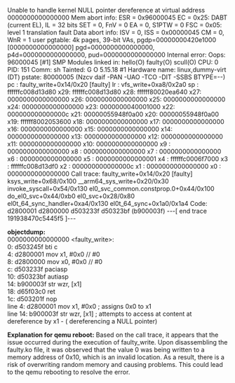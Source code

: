 Unable to handle kernel NULL pointer dereference at virtual address 0000000000000000
Mem abort info:
  ESR = 0x96000045
  EC = 0x25: DABT (current EL), IL = 32 bits
  SET = 0, FnV = 0
  EA = 0, S1PTW = 0
  FSC = 0x05: level 1 translation fault
Data abort info:
  ISV = 0, ISS = 0x00000045
  CM = 0, WnR = 1
user pgtable: 4k pages, 39-bit VAs, pgdp=00000000420e1000
[0000000000000000] pgd=0000000000000000, p4d=0000000000000000, pud=0000000000000000
Internal error: Oops: 96000045 [#1] SMP
Modules linked in: hello(O) faulty(O) scull(O)
CPU: 0 PID: 151 Comm: sh Tainted: G           O      5.15.18 #1
Hardware name: linux,dummy-virt (DT)
pstate: 80000005 (Nzcv daif -PAN -UAO -TCO -DIT -SSBS BTYPE=--)
pc : faulty_write+0x14/0x20 [faulty]
lr : vfs_write+0xa8/0x2a0
sp : ffffffc008d13d80
x29: ffffffc008d13d80 x28: ffffff80020ea640 x27: 0000000000000000
x26: 0000000000000000 x25: 0000000000000000 x24: 0000000000000000
x23: 0000000040001000 x22: 000000000000000c x21: 00000055948f0a00
x20: 00000055948f0a00 x19: ffffff8002053600 x18: 0000000000000000
x17: 0000000000000000 x16: 0000000000000000 x15: 0000000000000000
x14: 0000000000000000 x13: 0000000000000000 x12: 0000000000000000
x11: 0000000000000000 x10: 0000000000000000 x9 : 0000000000000000
x8 : 0000000000000000 x7 : 0000000000000000 x6 : 0000000000000000
x5 : 0000000000000001 x4 : ffffffc0006f7000 x3 : ffffffc008d13df0
x2 : 000000000000000c x1 : 0000000000000000 x0 : 0000000000000000
Call trace:
 faulty_write+0x14/0x20 [faulty]
 ksys_write+0x68/0x100
 __arm64_sys_write+0x20/0x30
 invoke_syscall+0x54/0x130
 el0_svc_common.constprop.0+0x44/0x100
 do_el0_svc+0x44/0xb0
 el0_svc+0x28/0x80
 el0t_64_sync_handler+0xa4/0x130
 el0t_64_sync+0x1a0/0x1a4
Code: d2800001 d2800000 d503233f d50323bf (b900003f) 
---[ end trace 191938470c5445f5 ]---

<b> objectdump: </b><br> 
0000000000000000 <faulty_write>:<br>
   0:	d503245f 	bti	c<br>
   4:	d2800001 	mov	x1, #0x0                   	// #0<br>
   8:	d2800000 	mov	x0, #0x0                   	// #0<br>
   c:	d503233f 	paciasp<br>
  10:	d50323bf 	autiasp<br>
  14:	b900003f 	str	wzr, [x1]<br>
  18:	d65f03c0 	ret<br>
  1c:	d503201f 	nop<br>
line 4: d2800001 mov x1, #0x0 ; assigns 0x0 to x1<br>
line 14: b900003f str wzr, [x1] ; attempts to access at content at dereference by x1 - ( dereferencing a NULL pointer)</br>

<b>Explanation for qemu reboot:</b>
Based on the call trace, it appears that the issue occurred during the execution of faulty_write. 
Upon disassembling the faulty.ko file, it was observed that the value 0 was being written to a memory address of 0x10, which is an invalid location. 
As a result, there is a risk of overwriting random memory and causing problems. This could lead to the qemu rebooting to resolve the error.
